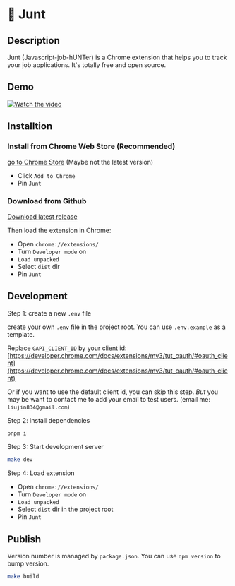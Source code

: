 # 🚀 Junt

## Description

Junt (Javascript-job-hUNTer) is a Chrome extension that helps you to track your job applications. It's totally free and open source.

## Demo

[![Watch the video](https://img.youtube.com/vi/-JZuQN0Yymg/hqdefault.jpg)](https://youtu.be/-JZuQN0Yymg)

## Installtion

### Install from Chrome Web Store (Recommended)

[go to Chrome Store](https://chrome.google.com/webstore/detail/junt/ofgimnfoihdgacaommcakoeldinmjdma) (Maybe not the latest version)

- Click `Add to Chrome`
- Pin `Junt`

### Download from Github

[Download latest release](https://github.com/Jianxuan-Li/junt/releases)

Then load the extension in Chrome:

- Open `chrome://extensions/`
- Turn `Developer mode` on
- `Load unpacked`
- Select `dist` dir
- Pin `Junt`

## Development

Step 1: create a new `.env` file

create your own `.env` file in the project root. You can use `.env.example` as a template.

Replace `GAPI_CLIENT_ID` by your client id: [https://developer.chrome.com/docs/extensions/mv3/tut_oauth/#oauth_client](https://developer.chrome.com/docs/extensions/mv3/tut_oauth/#oauth_client)

Or if you want to use the default client id, you can skip this step. _But_ you may be want to contact me to add your email to test users. (email me: `liujin834@gmail.com`)

Step 2: install dependencies

```bash
pnpm i
```

Step 3: Start development server

```bash
make dev
```

Step 4: Load extension

- Open `chrome://extensions/`
- Turn `Developer mode` on
- `Load unpacked`
- Select `dist` dir in the project root
- Pin `Junt`

## Publish

Version number is managed by `package.json`. You can use `npm version` to bump version.

```bash
make build
```
